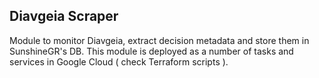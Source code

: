 ## Diavgeia Scraper

Module to monitor Diavgeia, extract decision metadata and store them in SunshineGR's DB.
This module is deployed as a number of tasks and services in Google Cloud ( check Terraform scripts ).